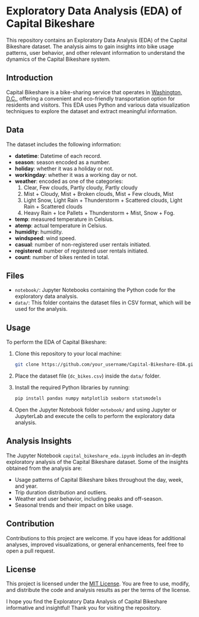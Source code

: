 # Exploratory Data Analysis (EDA) of Capital Bikeshare



This repository contains an Exploratory Data Analysis (EDA) of the Capital Bikeshare dataset. The analysis aims to gain insights into bike usage patterns, user behavior, and other relevant information to understand the dynamics of the Capital Bikeshare system.

## Introduction

Capital Bikeshare is a bike-sharing service that operates in [Washington, D.C.](https://www.capitalbikeshare.com/), offering a convenient and eco-friendly transportation option for residents and visitors. This EDA uses Python and various data visualization techniques to explore the dataset and extract meaningful information.

## Data

The dataset includes the following information:

- **datetime**: Datetime of each record.
- **season**: season encoded as a number.
- **holiday**: whether it was a holiday or not.
- **workingday**: whether it was a working day or not.
- **weather**: encoded as one of the categories:
    1. Clear, Few clouds, Partly cloudy, Partly cloudy
    2. Mist + Cloudy, Mist + Broken clouds, Mist + Few clouds, Mist
    3. Light Snow, Light Rain + Thunderstorm + Scattered clouds, Light Rain + Scattered clouds
    4. Heavy Rain + Ice Pallets + Thunderstorm + Mist, Snow + Fog.
- **temp**: measured temperature in Celsius.
- **atemp**: actual temperature in Celsius.
- **humidity**: humidity.
- **windspeed**: wind speed.
- **casual**: number of non-registered user rentals initiated.
- **registered**: number of registered user rentals initiated.
- **count**: number of bikes rented in total.
  
## Files

- `notebook/`: Jupyter Notebooks containing the Python code for the exploratory data analysis.
- `data/`: This folder contains the dataset files in CSV format, which will be used for the analysis.

## Usage

To perform the EDA of Capital Bikeshare:

1. Clone this repository to your local machine:

   ```bash
   git clone https://github.com/your_username/Capital-Bikeshare-EDA.git
   ```

2. Place the dataset file (`dc_bikes.csv`) inside the `data/` folder.

3. Install the required Python libraries by running:

   ```bash
   pip install pandas numpy matplotlib seaborn statsmodels
   ```

4. Open the Jupyter Notebook folder `notebook/` and using Jupyter or JupyterLab and execute the cells to perform the exploratory data analysis.

## Analysis Insights

The Jupyter Notebook `capital_bikeshare_eda.ipynb` includes an in-depth exploratory analysis of the Capital Bikeshare dataset. Some of the insights obtained from the analysis are:

- Usage patterns of Capital Bikeshare bikes throughout the day, week, and year.
- Trip duration distribution and outliers.
- Weather and user behavior, including peaks and off-season.
- Seasonal trends and their impact on bike usage.

## Contribution

Contributions to this project are welcome. If you have ideas for additional analyses, improved visualizations, or general enhancements, feel free to open a pull request.

## License

This project is licensed under the [MIT License](LICENSE). You are free to use, modify, and distribute the code and analysis results as per the terms of the license.


I hope you find the Exploratory Data Analysis of Capital Bikeshare informative and insightful! Thank you for visiting the repository.
